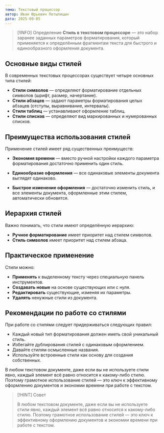 ```yaml
---
тема: Текстовый процессор
автор: Иван Юрьевич Потылицын
дата: 2025-09-05
---
```


> [!INFO] Определение
> **Стиль в текстовом процессоре** — это набор заранее заданных параметров форматирования, который применяется к определённым фрагментам текста для быстрого и единообразного оформления документа.

## Основные виды стилей

В современных текстовых процессорах существует четыре основных типа стилей:

- **Стили символов** — определяют форматирование отдельных символов (шрифт, размер, начертание).
- **Стили абзацев** — задают параметры форматирования целых абзацев (отступы, выравнивание, интервалы).
- **Стили таблиц** — устанавливают оформление таблиц.
- **Стили списков** — определяют вид маркированных и нумерованных списков.

## Преимущества использования стилей

Применение стилей имеет ряд существенных преимуществ:

- **Экономия времени** — вместо ручной настройки каждого параметра форматирования достаточно применить один стиль.

- **Единообразие оформления** — все одинаковые элементы документа выглядят одинаково.

- **Быстрое изменение оформления** — достаточно изменить стиль, и все элементы документа, оформленные этим стилем, автоматически обновятся.

## Иерархия стилей

Важно понимать, что стили имеют определённую иерархию:

- **Ручное форматирование** имеет приоритет над стилем символов.
- **Стиль символов** имеет приоритет над стилем абзаца.

## Практическое применение

Стили можно:

- **Применять** к выделенному тексту через специальную панель инструментов.
- **Создавать новые** на основе существующих или с нуля.
- **Редактировать** существующие, изменяя их параметры.
- **Удалять** ненужные стили из документа.

## Рекомендации по работе со стилями

При работе со стилями следует придерживаться следующих правил:

- Каждый новый тип форматирования должен иметь свой уникальный стиль.
- Избегайте дублирования стилей с одинаковым оформлением.
- Давайте стилям осмысленные названия.
- Используйте встроенные стили как основу для создания собственных.

В любом текстовом документе, даже если вы не используете стили явно, каждый элемент всё равно относится к какому-либо стилю. Поэтому грамотное использование стилей — это ключ к эффективному оформлению документов и экономии времени при работе с текстом.

> [!HINT] Совет
> 
> В любом текстовом документе, даже если вы не используете стили явно, каждый элемент всё равно относится к какому-либо стилю. Поэтому грамотное использование стилей — это ключ к эффективному оформлению документов и экономии времени при работе с текстом.
